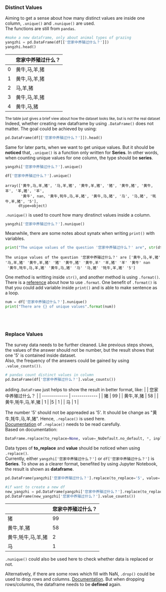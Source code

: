 ### Distinct Values

Aiming to get a sense about how many distinct values are inside one column, `.unique()` and `.nunique()` are used.  \
The functions are still from `pandas`. 
```python
#make a new dataframe, only about animal types of grazing
yangzhi = pd.DataFrame(df[['您家中养殖过什么？']])
yangzhi.head()
```
|               | 	您家中养殖过什么？ |
| ------------- | ------------- |
| 0  | 黄牛,马,羊,猪  |
| 1  | 黄牛,马,羊,猪  |
| 2  | 马,羊,猪  |
| 3  | 黄牛,马,羊,猪  |
| 4  | 黄牛,马,猪  |

<sub>The table just gives a brief view about how the dataset looks like, but is not the real dataset</sub>
\
Indeed, whether creating new dataframe by using `.DataFrame()` does not matter. The goal could be achieved by using:
```python
pd.DataFrame(df[['您家中养殖过什么？']]).head()
```
Same for later parts, when we want to get unique values. But it should be **noticed** that, `.unique()` is a function only written for **Series**.
In other words, when counting unique values for one column, the type should be **series**.
```python
yangzhi['您家中养殖过什么？'].unique()
```
```python
df['您家中养殖过什么？'].unique()
```
```
array(['黄牛,马,羊,猪', '马,羊,猪', '黄牛,羊,猪', '猪', '黄牛,猪', '黄牛,羊', '羊,猪', '羊',
       '黄牛', nan, '黄牛,牦牛,马,羊,猪', '黄牛,马,猪', '马', '马,猪', '牦牛,羊,猪', '5'],
      dtype=object)
```
`.nunique()` is used to count how many dinstinct values inside a column.
```python
yangzhi['您家中养殖过什么？'].nunique()
```
Meanwhile, there are some notes about synatx when writing `print()` with variables. 
```python
print("The unique values of the question '您家中养殖过什么？' are", str(df['您家中养殖过什么？'].unique()))
```
```
The unique values of the question '您家中养殖过什么？' are ['黄牛,马,羊,猪' '马,羊,猪' '黄牛,羊,猪' '猪' '黄牛,猪' '黄牛,羊' '羊,猪' '羊' '黄牛' nan
 '黄牛,牦牛,马,羊,猪' '黄牛,马,猪' '马' '马,猪' '牦牛,羊,猪' '5']
```
One method is writting inside `str()`, and another method is using `.format()`. There is a [reference](https://stackoverflow.com/questions/15286401/print-multiple-arguments-in-python) about
how to use `.format`. One benefit of `.format()` is that you could add variable inside `print()` and is able to make sentence as a loop.
```python
num = df['您家中养殖过什么？'].nunique()
print("There are {} of unique values".format(num))
```

<br></br>

### Replace Values

The survey data needs to be further cleaned. Like previous steps shows, the values of the answer should not be number, but the result shows that one
'5' is contained inside dataset. \
Also, the frequency of the answers could be gained by using `.value_counts())`.
```python
# pandas count distinct values in column
pd.DataFrame(df['您家中养殖过什么？'].value_counts())
```
adding`.DataFrame` just helps to show the result in better format, like:
|               | 	您家中养殖过什么？ |
| ------------- | ------------- |
| 猪	| 99  |
| 黄牛,羊,猪 |	58 |
|黄牛,牦牛,马,羊,猪 | 1 |
|5 | 1 |
| 马 | 1 |

The number '5' should not be appreaded as '5'. It should be change as "黄牛,牦牛,马,羊,猪". Hence, `.replace()` is used here. \
[Documentation](https://pandas.pydata.org/pandas-docs/stable/reference/api/pandas.DataFrame.replace.html) of `.replace()` needs to be read carefully.  \
Based on documentation: 
```python
DataFrame.replace(to_replace=None, value=_NoDefault.no_default, *, inplace=False, limit=None, regex=False, method=_NoDefault.no_default)
```
Data types of **to_replace** and **value** should be noticed when using `.replace()`. \
Currently, either `yangzhi['您家中养殖过什么？']` or `df['您家中养殖过什么？']` is **Series**. To show as a clearer format, benefited by using
Jupyter Notebook, the result is shown as **dataframe**.
```python
pd.DataFrame(yangzhi['您家中养殖过什么？'].replace(to_replace='5', value= '黄牛,牦牛,马,羊,猪').value_counts())

#if want to create a new df
new_yangzhi = pd.DataFrame(yangzhi['您家中养殖过什么？'].replace(to_replace='5', value= '黄牛,牦牛,马,羊,猪'))
pd.DataFrame(new_yangzhi['您家中养殖过什么？'].value_counts())
```
|               | 	您家中养殖过什么？ |
| ------------- | ------------- |
| 猪	| 99  |
| 黄牛,羊,猪 |	58 |
|黄牛,牦牛,马,羊,猪 | 2|
| 马 | 1 |

`.nunique()` could also be used here to check whether data is replaced or not. 

Alternatively, if there are some rows which fill with NaN, `.drop()` could be used to drop rows and columns. [Documentation](https://pandas.pydata.org/pandas-docs/stable/reference/api/pandas.DataFrame.drop.html). But when dropping rows/columns, the dataframe needs to be **defined** again.
